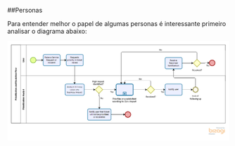 ##Personas

Para entender melhor o papel de algumas personas é interessante primeiro analisar o diagrama abaixo:

![diagrama](https://github.com/danielvazdesouza/pesportal/blob/master/img/bpmn.png)